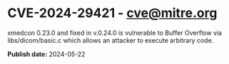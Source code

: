# CVE-2024-29421 - cve@mitre.org

xmedcon 0.23.0 and fixed in v.0.24.0 is vulnerable to Buffer Overflow via libs/dicom/basic.c which allows an attacker to execute arbitrary code.

**Publish date:** 2024-05-22
